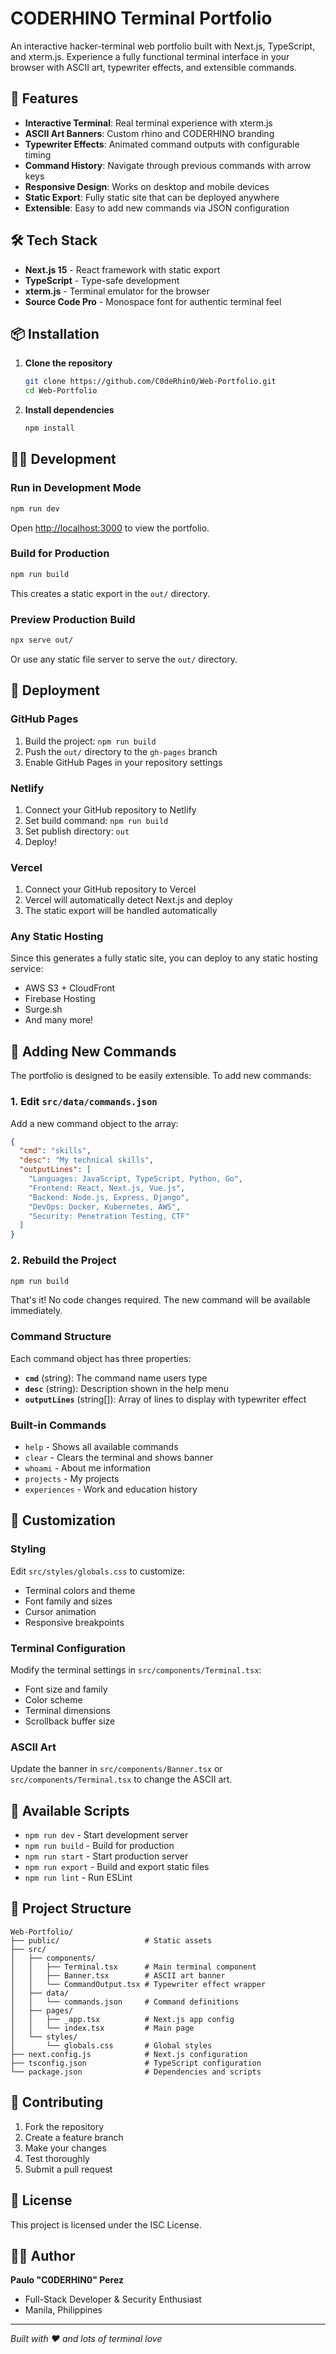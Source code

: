 # CODERHINO Terminal Portfolio

An interactive hacker-terminal web portfolio built with Next.js, TypeScript, and xterm.js. Experience a fully functional terminal interface in your browser with ASCII art, typewriter effects, and extensible commands.

## 🚀 Features

- **Interactive Terminal**: Real terminal experience with xterm.js
- **ASCII Art Banners**: Custom rhino and CODERHINO branding
- **Typewriter Effects**: Animated command outputs with configurable timing
- **Command History**: Navigate through previous commands with arrow keys
- **Responsive Design**: Works on desktop and mobile devices
- **Static Export**: Fully static site that can be deployed anywhere
- **Extensible**: Easy to add new commands via JSON configuration

## 🛠️ Tech Stack

- **Next.js 15** - React framework with static export
- **TypeScript** - Type-safe development
- **xterm.js** - Terminal emulator for the browser
- **Source Code Pro** - Monospace font for authentic terminal feel

## 📦 Installation

1. **Clone the repository**
   ```bash
   git clone https://github.com/C0deRhin0/Web-Portfolio.git
   cd Web-Portfolio
   ```

2. **Install dependencies**
   ```bash
   npm install
   ```

## 🏃‍♂️ Development

### Run in Development Mode
```bash
npm run dev
```
Open [http://localhost:3000](http://localhost:3000) to view the portfolio.

### Build for Production
```bash
npm run build
```
This creates a static export in the `out/` directory.

### Preview Production Build
```bash
npx serve out/
```
Or use any static file server to serve the `out/` directory.

## 🚀 Deployment

### GitHub Pages
1. Build the project: `npm run build`
2. Push the `out/` directory to the `gh-pages` branch
3. Enable GitHub Pages in your repository settings

### Netlify
1. Connect your GitHub repository to Netlify
2. Set build command: `npm run build`
3. Set publish directory: `out`
4. Deploy!

### Vercel
1. Connect your GitHub repository to Vercel
2. Vercel will automatically detect Next.js and deploy
3. The static export will be handled automatically

### Any Static Hosting
Since this generates a fully static site, you can deploy to any static hosting service:
- AWS S3 + CloudFront
- Firebase Hosting
- Surge.sh
- And many more!

## 📝 Adding New Commands

The portfolio is designed to be easily extensible. To add new commands:

### 1. Edit `src/data/commands.json`

Add a new command object to the array:

```json
{
  "cmd": "skills",
  "desc": "My technical skills",
  "outputLines": [
    "Languages: JavaScript, TypeScript, Python, Go",
    "Frontend: React, Next.js, Vue.js",
    "Backend: Node.js, Express, Django",
    "DevOps: Docker, Kubernetes, AWS",
    "Security: Penetration Testing, CTF"
  ]
}
```

### 2. Rebuild the Project

```bash
npm run build
```

That's it! No code changes required. The new command will be available immediately.

### Command Structure

Each command object has three properties:

- **`cmd`** (string): The command name users type
- **`desc`** (string): Description shown in the help menu
- **`outputLines`** (string[]): Array of lines to display with typewriter effect

### Built-in Commands

- `help` - Shows all available commands
- `clear` - Clears the terminal and shows banner
- `whoami` - About me information
- `projects` - My projects
- `experiences` - Work and education history

## 🎨 Customization

### Styling
Edit `src/styles/globals.css` to customize:
- Terminal colors and theme
- Font family and sizes
- Cursor animation
- Responsive breakpoints

### Terminal Configuration
Modify the terminal settings in `src/components/Terminal.tsx`:
- Font size and family
- Color scheme
- Terminal dimensions
- Scrollback buffer size

### ASCII Art
Update the banner in `src/components/Banner.tsx` or `src/components/Terminal.tsx` to change the ASCII art.

## 🔧 Available Scripts

- `npm run dev` - Start development server
- `npm run build` - Build for production
- `npm run start` - Start production server
- `npm run export` - Build and export static files
- `npm run lint` - Run ESLint

## 📁 Project Structure

```
Web-Portfolio/
├── public/                   # Static assets
├── src/
│   ├── components/
│   │   ├── Terminal.tsx      # Main terminal component
│   │   ├── Banner.tsx        # ASCII art banner
│   │   └── CommandOutput.tsx # Typewriter effect wrapper
│   ├── data/
│   │   └── commands.json     # Command definitions
│   ├── pages/
│   │   ├── _app.tsx          # Next.js app config
│   │   └── index.tsx         # Main page
│   └── styles/
│       └── globals.css       # Global styles
├── next.config.js            # Next.js configuration
├── tsconfig.json             # TypeScript configuration
└── package.json              # Dependencies and scripts
```

## 🤝 Contributing

1. Fork the repository
2. Create a feature branch
3. Make your changes
4. Test thoroughly
5. Submit a pull request

## 📄 License

This project is licensed under the ISC License.

## 👨‍💻 Author

**Paulo "C0DERHIN0" Perez**
- Full-Stack Developer & Security Enthusiast
- Manila, Philippines

---

*Built with ❤️ and lots of terminal love*